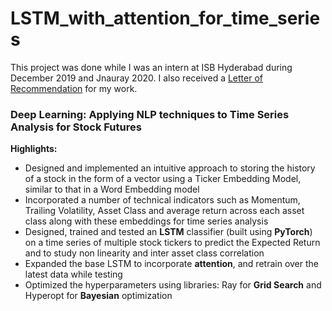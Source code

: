 # LSTM_with_attention_for_time_series

This project was done while I was an intern at ISB Hyderabad during December 2019 and Jnauray 2020. I also received a [Letter of Recommendation](LOR_ISB.pdf) for my work.

### Deep Learning: Applying NLP techniques to Time Series Analysis for Stock Futures 

**Highlights:**

- Designed and implemented an intuitive approach to storing the history of a stock in the form of a vector using a Ticker Embedding Model, similar to that in a Word Embedding model
- Incorporated a number of technical indicators such as Momentum, Trailing Volatility, Asset Class and average return across each asset class along with these embeddings for time series analysis
- Designed, trained and tested an **LSTM** classifier (built using **PyTorch**) on a time series of multiple stock tickers to predict the Expected Return and to study non linearity and inter asset class correlation
- Expanded the base LSTM to incorporate **attention**, and retrain over the latest data while testing
- Optimized the hyperparameters using libraries: Ray for **Grid Search** and Hyperopt for **Bayesian** optimization
